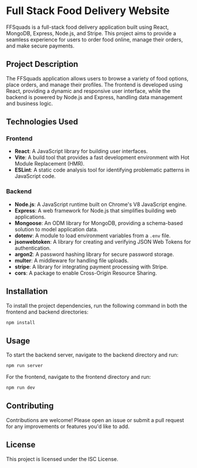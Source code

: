 # Full Stack Food Delivery Website

FFSquads is a full-stack food delivery application built using React, MongoDB, Express, Node.js, and Stripe. This project aims to provide a seamless experience for users to order food online, manage their orders, and make secure payments.

## Project Description

The FFSquads application allows users to browse a variety of food options, place orders, and manage their profiles. The frontend is developed using React, providing a dynamic and responsive user interface, while the backend is powered by Node.js and Express, handling data management and business logic.

## Technologies Used

### Frontend
- **React**: A JavaScript library for building user interfaces.
- **Vite**: A build tool that provides a fast development environment with Hot Module Replacement (HMR).
- **ESLint**: A static code analysis tool for identifying problematic patterns in JavaScript code.

### Backend
- **Node.js**: A JavaScript runtime built on Chrome's V8 JavaScript engine.
- **Express**: A web framework for Node.js that simplifies building web applications.
- **Mongoose**: An ODM library for MongoDB, providing a schema-based solution to model application data.
- **dotenv**: A module to load environment variables from a `.env` file.
- **jsonwebtoken**: A library for creating and verifying JSON Web Tokens for authentication.
- **argon2**: A password hashing library for secure password storage.
- **multer**: A middleware for handling file uploads.
- **stripe**: A library for integrating payment processing with Stripe.
- **cors**: A package to enable Cross-Origin Resource Sharing.

## Installation

To install the project dependencies, run the following command in both the frontend and backend directories:

```bash
npm install
```

## Usage

To start the backend server, navigate to the backend directory and run:

```bash
npm run server
```

For the frontend, navigate to the frontend directory and run:

```bash
npm run dev
```

## Contributing

Contributions are welcome! Please open an issue or submit a pull request for any improvements or features you'd like to add.

## License

This project is licensed under the ISC License.
